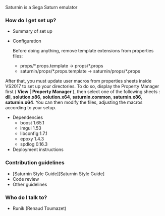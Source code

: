 Saturnin is a Sega Saturn emulator

### How do I get set up? ###

* Summary of set up
* Configuration
	
	Before doing anything, remove template extensions from properties files:
	
	- props/\*.props.template -> props/\*.props  
	- saturnin/props/\*.props.template -> saturnin/props/\*.props    

After that, you must update user macros from properties sheets inside VS2017 to set up your directories. To do so, display the Property Manager first 
( **View** | **Property Manager** ), then select one of the following sheets : **dll**, **solution.x86**, **solution.x64**, **saturnin.common**, **saturnin.x86**, **saturnin.x64**.
You can then modify the files, adjusting the macros according to your setup.

* Dependencies
    * boost 1.65.1
	* imgui 1.53
	* libconfig 1.7.1 
	* epoxy 1.4.3
	* spdlog 0.16.3
* Deployment instructions

### Contribution guidelines ###

* [Saturnin Style Guide][Saturnin Style Guide]
* Code review
* Other guidelines

### Who do I talk to? ###

* Runik (Renaud Toumazet)
